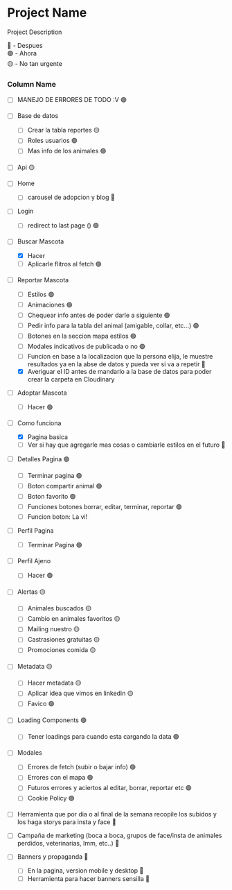 # Project Name
Project Description


🔴 - Despues  
🟢 - Ahora  
🟡 - No tan urgente

### Column Name

- [ ] MANEJO DE ERRORES DE TODO :V 🟢

- [ ] Base de datos
    - [ ] Crear la tabla reportes 🟡
    - [ ] Roles usuarios 🟢
    - [ ] Mas info de los animales 🟢

- [ ] Api 🟡

- [ ] Home
  - [ ] carousel de adopcion y blog 🔴

- [ ] Login
    - [ ] redirect to last page () 🟢

- [ ] Buscar Mascota
    - [x] Hacer
    - [ ] Aplicarle flitros al fetch 🟢

- [ ] Reportar Mascota
    - [ ] Estilos 🟢
    - [ ] Animaciones 🟢
    - [ ] Chequear info antes de poder darle a siguiente 🟢
    - [ ] Pedir info para la tabla del animal (amigable, collar, etc...) 🟢
    - [ ] Botones en la seccion mapa estilos 🟢
    - [ ] Modales indicativos de publicada o no 🟢
    - [ ] Funcion en base a la localizacion que la persona elija, le muestre resultados ya en la abse de datos y pueda ver si va a repetir 🔴
    - [x] Averiguar el ID antes de mandarlo a la base de datos para poder crear la carpeta en Cloudinary

- [ ] Adoptar Mascota
    - [ ] Hacer 🟢

- [ ] Como funciona
    - [x] Pagina basica
    - [ ] Ver si hay que agregarle mas cosas o cambiarle estilos en el futuro 🔴

- [ ] Detalles Pagina 🟢
    - [ ] Terminar pagina 🟢
    - [ ] Boton compartir animal 🟢
    - [ ] Boton favorito 🟢
    - [ ] Funciones botones borrar, editar, terminar, reportar 🟢
    - [ ] Funcion boton: La vi!

- [ ] Perfil Pagina
    - [ ] Terminar Pagina 🟢

- [ ] Perfil Ajeno
    - [ ] Hacer 🟢

- [ ] Alertas 🟡
    - [ ] Animales buscados 🟡
    - [ ] Cambio en animales favoritos 🟡
    - [ ] Mailing nuestro 🟡
    - [ ] Castrasiones gratuitas 🟡
    - [ ] Promociones comida 🟡

- [ ] Metadata 🟡
    - [ ] Hacer metadata 🟡
    - [ ] Aplicar idea que vimos en linkedin 🟡
    - [ ] Favico 🟢

- [ ] Loading Components 🟢
    - [ ] Tener loadings para cuando esta cargando la data 🟢

- [ ] Modales
    - [ ] Errores de fetch (subir o bajar info) 🟢
    - [ ] Errores con el mapa 🟢
    - [ ] Futuros errores y aciertos al editar, borrar, reportar etc 🟢
    - [ ] Cookie Policy 🟢

- [ ] Herramienta que por dia o al final de la semana recopile los subidos y los haga storys para insta y face 🔴

- [ ] Campaña de marketing (boca a boca, grupos de face/insta de animales perdidos, veterinarias, Imm, etc..) 🔴

- [ ] Banners y propaganda  🔴
    - [ ] En la pagina, version mobile y desktop 🔴
    - [ ] Herramienta para hacer banners sensilla 🔴
